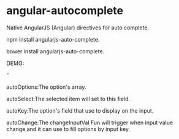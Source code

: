 # angular-autocomplete
Native AngularJS (Angular) directives for auto complete.

npm install angularjs-auto-complete.

bower install angularjs-auto-complete.

DEMO:

'<ng-auto-complete auto-options="options" auto-select="selectItem" auto-key="text" auto-change="changeInputVal(val)"></ng-auto-complete>'

autoOptions:The option's array.

autoSelect:The selected item will set to this field.

autoKey:The option's field that use to display on the input.

autoChange:The changeInputVal Fun will trigger when input value change,and it can use to fill options by input key.
